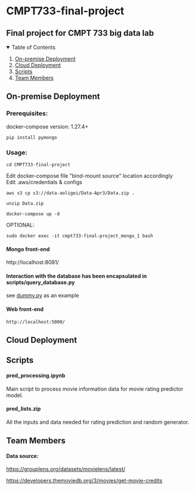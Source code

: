 # CMPT733-final-project

## Final project for CMPT 733 big data lab
<details open="open">
  <summary>Table of Contents</summary>
  <ol>
  <li><a href="#On-premise-deployment">On-premise Deployment</a></li>
    <li><a href="#cloud-deployment">Cloud Deployment</a></li>
    <li><a href="#cloud-deployment">Scripts</a></li>
    <li><a href="#team-members">Team Members</a></li>
  </ol>
</details>


## On-premise Deployment

### Prerequisites:
docker-compose version: 1.27.4+
```
pip install pymongo
```
### Usage:

```
cd CMPT733-final-project
```
Edit docker-compose file "bind-mount source" location accordingly <br>
Edit .aws/credentials & configs
```
aws s3 cp s3://data-aoligei/Data-Apr3/Data.zip .
```

```
unzip Data.zip
```

```
docker-compose up -d
```
OPTIONAL: 
```
sudo docker exec -it cmpt733-final-project_mongo_1 bash
```
#### Mongo front-end
http://localhost:8081/

#### Interaction with the database has been encapsulated in scripts/query_database.py
see [dummy.py](/dummy.ipynb) as an example

#### Web front-end
```
http://localhost:5000/
```
## Cloud Deployment

## Scripts
#### pred_processing.ipynb
Main script to process movie information data for movie rating predictor model. 
#### pred_lists.zip
All the inputs and data needed for rating prediction and random generator. 
## Team Members
#### Data source:
https://grouplens.org/datasets/movielens/latest/

https://developers.themoviedb.org/3/movies/get-movie-credits